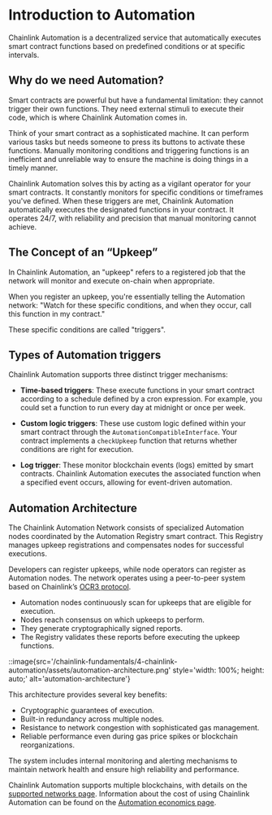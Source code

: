 # Introduction to Automation

Chainlink Automation is a decentralized service that automatically executes smart contract functions based on predefined conditions or at specific intervals.

## Why do we need Automation?

Smart contracts are powerful but have a fundamental limitation: they cannot trigger their own functions. They need external stimuli to execute their code, which is where Chainlink Automation comes in.

Think of your smart contract as a sophisticated machine. It can perform various tasks but needs someone to press its buttons to activate these functions. Manually monitoring conditions and triggering functions is an inefficient and unreliable way to ensure the machine is doing things in a timely manner.

Chainlink Automation solves this by acting as a vigilant operator for your smart contracts. It constantly monitors for specific conditions or timeframes you've defined. When these triggers are met, Chainlink Automation automatically executes the designated functions in your contract. It operates 24/7, with reliability and precision that manual monitoring cannot achieve.

## The Concept of an “Upkeep”

In Chainlink Automation, an "upkeep" refers to a registered job that the network will monitor and execute on-chain when appropriate.

When you register an upkeep, you're essentially telling the Automation network: "Watch for these specific conditions, and when they occur, call this function in my contract."

These specific conditions are called "triggers".

## Types of Automation triggers

Chainlink Automation supports three distinct trigger mechanisms:

- **Time-based triggers**:
These execute functions in your smart contract according to a schedule defined by a cron expression. For example, you could set a function to run every day at midnight or once per week.

- **Custom logic triggers**:
These use custom logic defined within your smart contract through the `AutomationCompatibleInterface`. Your contract implements a `checkUpkeep` function that returns whether conditions are right for execution.

- **Log trigger**:
These monitor blockchain events (logs) emitted by smart contracts. Chainlink Automation executes the associated function when a specified event occurs, allowing for event-driven automation.

## Automation Architecture

The Chainlink Automation Network consists of specialized Automation nodes coordinated by the Automation Registry smart contract. This Registry manages upkeep registrations and compensates nodes for successful executions.

Developers can register upkeeps, while node operators can register as Automation nodes. The network operates using a peer-to-peer system based on Chainlink’s [OCR3 protocol](https://docs.chain.link/architecture-overview/off-chain-reporting).

- Automation nodes continuously scan for upkeeps that are eligible for execution.
- Nodes reach consensus on which upkeeps to perform.
- They generate cryptographically signed reports.
- The Registry validates these reports before executing the upkeep functions.

::image{src='/chainlink-fundamentals/4-chainlink-automation/assets/automation-architecture.png' style='width: 100%; height: auto;' alt='automation-architecture'}

This architecture provides several key benefits:

- Cryptographic guarantees of execution.
- Built-in redundancy across multiple nodes.
- Resistance to network congestion with sophisticated gas management.
- Reliable performance even during gas price spikes or blockchain reorganizations.

The system includes internal monitoring and alerting mechanisms to maintain network health and ensure high reliability and performance.

Chainlink Automation supports multiple blockchains, with details on the [supported networks page](https://docs.chain.link/chainlink-automation/overview/supported-networks). Information about the cost of using Chainlink Automation can be found on the [Automation economics page](https://docs.chain.link/chainlink-automation/overview/automation-economics).
